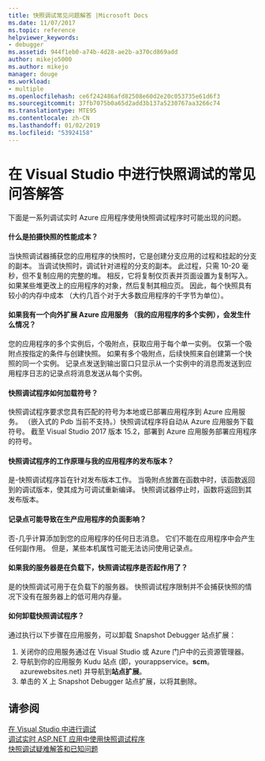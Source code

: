 ```yaml
---
title: 快照调试常见问题解答 |Microsoft Docs
ms.date: 11/07/2017
ms.topic: reference
helpviewer_keywords:
- debugger
ms.assetid: 944f1eb0-a74b-4d28-ae2b-a370cd869add
author: mikejo5000
ms.author: mikejo
manager: douge
ms.workload:
- multiple
ms.openlocfilehash: ce6f242486afd82508e60d2e20c053735e61d6f3
ms.sourcegitcommit: 37fb7075b0a65d2add3b137a5230767aa3266c74
ms.translationtype: MTE95
ms.contentlocale: zh-CN
ms.lasthandoff: 01/02/2019
ms.locfileid: "53924158"
---
```

# <a name="frequently-asked-questions-for-snapshot-debugging-in-visual-studio"></a>在 Visual Studio 中进行快照调试的常见问答解答

下面是一系列调试实时 Azure 应用程序使用快照调试程序时可能出现的问题。

#### <a name="what-is-the-performance-cost-of-taking-a-snapshot"></a>什么是拍摄快照的性能成本？

当快照调试器捕获您的应用程序的快照时，它是创建分支应用的过程和挂起的分支的副本。 当调试快照时，调试针对进程的分支的副本。 此过程，只需 10-20 毫秒，但不复制应用的完整的堆。 相反，它将复制仅页表并页面设置为复制写入。 如果某些堆更改上的应用程序的对象，然后复制其相应页。 因此，每个快照具有较小的内存中成本 （大约几百个对于大多数应用程序的千字节为单位）。 

#### <a name="what-happens-if-i-have-a-scaled-out-azure-app-service-multiple-instances-of-my-app"></a>如果我有一个向外扩展 Azure 应用服务 （我的应用程序的多个实例），会发生什么情况？

您的应用程序的多个实例后，个吸附点，获取应用于每个单一实例。 仅第一个吸附点按指定的条件与创建快照。 如果有多个吸附点，后续快照来自创建第一个快照的同一个实例。 记录点发送到输出窗口只显示从一个实例中的消息而发送到应用程序日志的记录点将消息发送从每个实例。 

#### <a name="how-does-the-snapshot-debugger-load-symbols"></a>快照调试程序如何加载符号？

快照调试程序要求您具有匹配的符号为本地或已部署应用程序到 Azure 应用服务。 （嵌入式的 Pdb 当前不支持。）快照调试程序将自动从 Azure 应用服务下载符号。 截至 Visual Studio 2017 版本 15.2，部署到 Azure 应用服务部署应用程序的符号。

#### <a name="does-the-snapshot-debugger-work-against-release-builds-of-my-application"></a>快照调试程序的工作原理与我的应用程序的发布版本？

是-快照调试程序旨在针对发布版本工作。 当吸附点放置在函数中时，该函数返回到的调试版本，使其成为可调试重新编译。 快照调试器停止时，函数将返回到其发布版本。 

#### <a name="can-logpoints-cause-side-effects-in-my-production-application"></a>记录点可能导致在生产应用程序的负面影响？

否-几乎计算添加到您的应用程序的任何日志消息。 它们不能在应用程序中会产生任何副作用。 但是，某些本机属性可能无法访问使用记录点。 

#### <a name="does-the-snapshot-debugger-work-if-my-server-is-under-load"></a>如果我的服务器是在负载下，快照调试程序是否起作用了？

是的快照调试可用于在负载下的服务器。 快照调试程序限制并不会捕获快照的情况下没有在服务器上的低可用内存量。

#### <a name="how-do-i-uninstall-the-snapshot-debugger"></a>如何卸载快照调试程序？

通过执行以下步骤在应用服务，可以卸载 Snapshot Debugger 站点扩展：

1. 关闭你的应用服务通过在 Visual Studio 或 Azure 门户中的云资源管理器。
1. 导航到你的应用服务 Kudu 站点 (即，yourappservice。**scm**。 azurewebsites.net) 并导航到**站点扩展**。
1. 单击的 X 上 Snapshot Debugger 站点扩展，以将其删除。

## <a name="see-also"></a>请参阅

[在 Visual Studio 中进行调试](../debugger/index.md)  
[调试实时 ASP.NET 应用中使用快照调试程序](../debugger/debug-live-azure-applications.md)  
[快照调试疑难解答和已知问题](../debugger/debug-live-azure-apps-troubleshooting.md)

